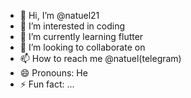 - 👋 Hi, I’m @natuel21
- 👀 I’m interested in coding
- 🌱 I’m currently learning flutter 
- 💞️ I’m looking to collaborate on 
- 📫 How to reach me @natuel(telegram)
- 😄 Pronouns: He
- ⚡ Fun fact: ...

<!---
natuel21/natuel21 is a ✨ special ✨ repository because its `README.md` (this file) appears on your GitHub profile.
You can click the Preview link to take a look at your changes.
--->

